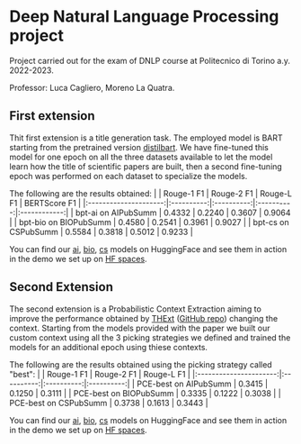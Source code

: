 # Deep Natural Language Processing project

Project carried out for the exam of DNLP course at Politecnico di Torino a.y. 2022-2023.

Professor: Luca Cagliero, Moreno La Quatra.

## First extension
Thit first extension is a title generation task. The employed model is BART starting from the pretrained version [distilbart](https://huggingface.co/sshleifer/distilbart-cnn-12-6). We have fine-tuned this model for one epoch on all the three datasets available to let the model learn how the title of scientific papers are built, then a second fine-tuning epoch was performed on each dataset to specialize the models.

The following are the results obtained:
|                       | Rouge-1 F1 | Rouge-2 F1 | Rouge-L F1 | BERTScore F1 |
|:---------------------:|:----------:|:----------:|:----------:|:------------:|
|  bpt-ai on AIPubSumm  |   0.4332   |   0.2240   |   0.3607   |    0.9064    |
| bpt-bio on BIOPubSumm |   0.4580   |   0.2541   |   0.3961   |    0.9027    |
|  bpt-cs on CSPubSumm  |   0.5584   |   0.3818   |   0.5012   |    0.9233    |

You can find our [ai](https://huggingface.co/pietrocagnasso/bart-paper-titles-ai), [bio](https://huggingface.co/pietrocagnasso/bart-paper-titles-bio), [cs](https://huggingface.co/pietrocagnasso/bart-paper-titles-cs) models on HuggingFace and see them in action in the demo we set up on [HF spaces](https://huggingface.co/spaces/pietrocagnasso/paper-title-generation).

## Second Extension
The second extension is a Probabilistic Context Extraction aiming to improve the performance obtained by [THExt](https://www.sciencedirect.com/science/article/abs/pii/S0950705122006931) ([GitHub repo](https://github.com/MorenoLaQuatra/THExt)) changing the context. Starting from the models provided with the paper we built our custom context using all the 3 picking strategies we defined and trained the models for an additional epoch using thiese contexts.

The following are the results obtained using the picking strategy called "best":
|                        | Rouge-1 F1 | Rouge-2 F1 | Rouge-L F1 |
|:----------------------:|:----------:|:----------:|:----------:|
|  PCE-best on AIPubSumm |   0.3415   |   0.1250   |   0.3111   |
| PCE-best on BIOPubSumm |   0.3335   |   0.1222   |   0.3038   |
|  PCE-best on CSPubSumm |   0.3738   |   0.1613   |   0.3443   |

You can find our [ai](https://huggingface.co/pietrocagnasso/thext-pce-ai), [bio](https://huggingface.co/pietrocagnasso/thext-pce-bio), [cs](https://huggingface.co/pietrocagnasso/thext-pce-cs) models on HuggingFace and see them in action in the demo we set up on [HF spaces](https://huggingface.co/spaces/pietrocagnasso/paper-highlights-extraction).

